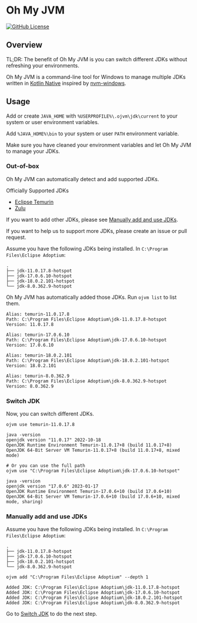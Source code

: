 # Oh My JVM

[![GitHub License](https://img.shields.io/github/license/Omico/OhMyJVM?style=for-the-badge)](https://www.gnu.org/licenses/gpl-3.0.html)

## Overview

TL;DR: The benefit of Oh My JVM is you can switch different JDKs without refreshing your environments.

Oh My JVM is a command-line tool for
Windows to manage multiple JDKs written in [Kotlin Native](https://kotlinlang.org/docs/native-overview.html) inspired by [nvm-windows](https://github.com/coreybutler/nvm-windows).

## Usage

Add or create `JAVA_HOME` with `%USERPROFILE%\.ojvm\jdk\current` to your system or user environment variables.

Add `%JAVA_HOME%\bin` to your system or user `PATH` environment variable.

Make sure you have cleaned your environment variables and let Oh My JVM to manage your JDKs.

### Out-of-box

Oh My JVM can automatically detect and add supported JDKs.

Officially Supported JDKs

- [Eclipse Temurin](https://adoptium.net)
- [Zulu](https://www.azul.com/downloads)

If you want to add other JDKs, please see [Manually add and use JDKs](#manually-add-and-use-jdks).

If you want to help us to support more JDKs, please create an issue or pull request.

Assume you have the following JDKs being installed. In `C:\Program Files\Eclipse Adoptium`:

```text
.
├── jdk-11.0.17.8-hotspot
├── jdk-17.0.6.10-hotspot
├── jdk-18.0.2.101-hotspot
└── jdk-8.0.362.9-hotspot
```

Oh My JVM has automatically added those JDKs. Run `ojvm list` to list them.

```text
Alias: temurin-11.0.17.8
Path: C:\Program Files\Eclipse Adoptium\jdk-11.0.17.8-hotspot
Version: 11.0.17.8

Alias: temurin-17.0.6.10
Path: C:\Program Files\Eclipse Adoptium\jdk-17.0.6.10-hotspot
Version: 17.0.6.10

Alias: temurin-18.0.2.101
Path: C:\Program Files\Eclipse Adoptium\jdk-18.0.2.101-hotspot
Version: 18.0.2.101

Alias: temurin-8.0.362.9
Path: C:\Program Files\Eclipse Adoptium\jdk-8.0.362.9-hotspot
Version: 8.0.362.9
```

### Switch JDK

Now, you can switch different JDKs.

```text
ojvm use temurin-11.0.17.8

java -version
openjdk version "11.0.17" 2022-10-18
OpenJDK Runtime Environment Temurin-11.0.17+8 (build 11.0.17+8)
OpenJDK 64-Bit Server VM Temurin-11.0.17+8 (build 11.0.17+8, mixed mode)

# Or you can use the full path
ojvm use "C:\Program Files\Eclipse Adoptium\jdk-17.0.6.10-hotspot"

java -version
openjdk version "17.0.6" 2023-01-17
OpenJDK Runtime Environment Temurin-17.0.6+10 (build 17.0.6+10)
OpenJDK 64-Bit Server VM Temurin-17.0.6+10 (build 17.0.6+10, mixed mode, sharing)
```

### Manually add and use JDKs

Assume you have the following JDKs being installed. In `C:\Program Files\Eclipse Adoptium`:

```text
.
├── jdk-11.0.17.8-hotspot
├── jdk-17.0.6.10-hotspot
├── jdk-18.0.2.101-hotspot
└── jdk-8.0.362.9-hotspot
```

```shell
ojvm add "C:\Program Files\Eclipse Adoptium" --depth 1
```

```text
Added JDK: C:\Program Files\Eclipse Adoptium\jdk-11.0.17.8-hotspot
Added JDK: C:\Program Files\Eclipse Adoptium\jdk-17.0.6.10-hotspot
Added JDK: C:\Program Files\Eclipse Adoptium\jdk-18.0.2.101-hotspot
Added JDK: C:\Program Files\Eclipse Adoptium\jdk-8.0.362.9-hotspot
```

Go to [Switch JDK](#switch-jdk) to do the next step.
